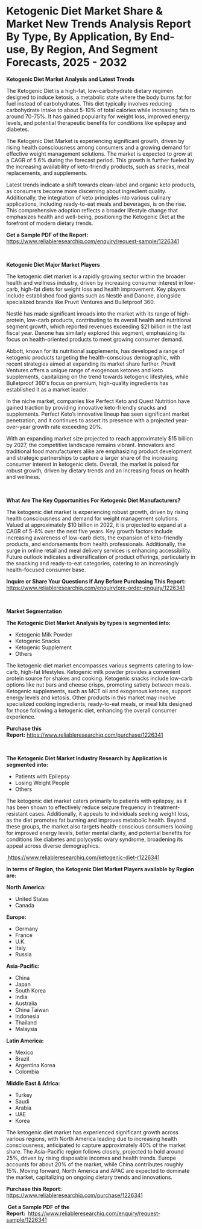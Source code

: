 <p><h1>Ketogenic Diet Market Share & Market New Trends Analysis Report By Type, By Application, By End-use, By Region, And Segment Forecasts, 2025 - 2032</h1></p><p><strong>Ketogenic Diet Market Analysis and Latest Trends</strong></p>
<p><p>The Ketogenic Diet is a high-fat, low-carbohydrate dietary regimen designed to induce ketosis, a metabolic state where the body burns fat for fuel instead of carbohydrates. This diet typically involves reducing carbohydrate intake to about 5-10% of total calories while increasing fats to around 70-75%. It has gained popularity for weight loss, improved energy levels, and potential therapeutic benefits for conditions like epilepsy and diabetes.</p><p>The Ketogenic Diet Market is experiencing significant growth, driven by rising health consciousness among consumers and a growing demand for effective weight management solutions. The market is expected to grow at a CAGR of 5.6% during the forecast period. This growth is further fueled by the increasing availability of keto-friendly products, such as snacks, meal replacements, and supplements. </p><p>Latest trends indicate a shift towards clean-label and organic keto products, as consumers become more discerning about ingredient quality. Additionally, the integration of keto principles into various culinary applications, including ready-to-eat meals and beverages, is on the rise. This comprehensive adoption reflects a broader lifestyle change that emphasizes health and well-being, positioning the Ketogenic Diet at the forefront of modern dietary trends.</p></p>
<p><strong>Get a Sample PDF of the Report:&nbsp;</strong> <a href="https://www.reliableresearchiq.com/enquiry/request-sample/1226341?utm_campaign=3114&utm_medium=2&utm_source=Github&utm_content=ia&utm_term=19042025&utm_id=ketogenic-diet">https://www.reliableresearchiq.com/enquiry/request-sample/1226341</a></p>
<p>&nbsp;</p>
<p><strong>Ketogenic Diet Major Market Players</strong></p>
<p><p>The ketogenic diet market is a rapidly growing sector within the broader health and wellness industry, driven by increasing consumer interest in low-carb, high-fat diets for weight loss and health improvement. Key players include established food giants such as Nestlé and Danone, alongside specialized brands like Pruvit Ventures and Bulletproof 360.</p><p>Nestlé has made significant inroads into the market with its range of high-protein, low-carb products, contributing to its overall health and nutritional segment growth, which reported revenues exceeding $21 billion in the last fiscal year. Danone has similarly explored this segment, emphasizing its focus on health-oriented products to meet growing consumer demand.</p><p>Abbott, known for its nutritional supplements, has developed a range of ketogenic products targeting the health-conscious demographic, with recent strategies aimed at expanding its market share further. Pruvit Ventures offers a unique range of exogenous ketones and keto supplements, capitalizing on the trend towards ketogenic lifestyles, while Bulletproof 360's focus on premium, high-quality ingredients has established it as a market leader.</p><p>In the niche market, companies like Perfect Keto and Quest Nutrition have gained traction by providing innovative keto-friendly snacks and supplements. Perfect Keto’s innovative lineup has seen significant market penetration, and it continues to assert its presence with a projected year-over-year growth rate exceeding 20%. </p><p>With an expanding market size projected to reach approximately $15 billion by 2027, the competitive landscape remains vibrant. Innovators and traditional food manufacturers alike are emphasizing product development and strategic partnerships to capture a larger share of the increasing consumer interest in ketogenic diets. Overall, the market is poised for robust growth, driven by dietary trends and an increasing focus on health and wellness.</p></p>
<p>&nbsp;</p>
<p><strong>What Are The Key Opportunities For Ketogenic Diet Manufacturers?</strong></p>
<p><p>The ketogenic diet market is experiencing robust growth, driven by rising health consciousness and demand for weight management solutions. Valued at approximately $10 billion in 2022, it is projected to expand at a CAGR of 5-8% over the next five years. Key growth factors include increasing awareness of low-carb diets, the expansion of keto-friendly products, and endorsements from health professionals. Additionally, the surge in online retail and meal delivery services is enhancing accessibility. Future outlook indicates a diversification of product offerings, particularly in the snacking and ready-to-eat categories, catering to an increasingly health-focused consumer base.</p></p>
<p><strong>Inquire or Share Your Questions If Any Before Purchasing This Report:</strong> <a href="https://www.reliableresearchiq.com/enquiry/pre-order-enquiry/1226341?utm_campaign=3114&utm_medium=2&utm_source=Github&utm_content=ia&utm_term=19042025&utm_id=ketogenic-diet">https://www.reliableresearchiq.com/enquiry/pre-order-enquiry/1226341</a></p>
<p>&nbsp;</p>
<p><strong>Market Segmentation</strong></p>
<p><strong>The Ketogenic Diet Market Analysis by types is segmented into:</strong></p>
<p><ul><li>Ketogenic Milk Powder</li><li>Ketogenic Snacks</li><li>Ketogenic Supplement</li><li>Others</li></ul></p>
<p><p>The ketogenic diet market encompasses various segments catering to low-carb, high-fat lifestyles. Ketogenic milk powder provides a convenient protein source for shakes and cooking. Ketogenic snacks include low-carb options like nut bars and cheese crisps, promoting satiety between meals. Ketogenic supplements, such as MCT oil and exogenous ketones, support energy levels and ketosis. Other products in this market may involve specialized cooking ingredients, ready-to-eat meals, or meal kits designed for those following a ketogenic diet, enhancing the overall consumer experience.</p></p>
<p><strong>Purchase this Report:&nbsp;</strong><a href="https://www.reliableresearchiq.com/purchase/1226341?utm_campaign=3114&utm_medium=2&utm_source=Github&utm_content=ia&utm_term=19042025&utm_id=ketogenic-diet">https://www.reliableresearchiq.com/purchase/1226341</a></p>
<p>&nbsp;</p>
<p><strong>The Ketogenic Diet Market Industry Research by Application is segmented into:</strong></p>
<p><ul><li>Patients with Epilepsy</li><li>Losing Weight People</li><li>Others</li></ul></p>
<p><p>The ketogenic diet market caters primarily to patients with epilepsy, as it has been shown to effectively reduce seizure frequency in treatment-resistant cases. Additionally, it appeals to individuals seeking weight loss, as the diet promotes fat burning and improves metabolic health. Beyond these groups, the market also targets health-conscious consumers looking for improved energy levels, better mental clarity, and potential benefits for conditions like diabetes and polycystic ovary syndrome, broadening its appeal across diverse demographics.</p></p>
<p><a href="https://www.reliableresearchiq.com/ketogenic-diet-r1226341?utm_campaign=3114&utm_medium=2&utm_source=Github&utm_content=ia&utm_term=19042025&utm_id=ketogenic-diet">&nbsp;https://www.reliableresearchiq.com/ketogenic-diet-r1226341</a></p>
<p><strong>In terms of Region, the Ketogenic Diet Market Players available by Region are:</strong></p>
<p>
    <p> <strong> North America: </strong>
        <ul>
            <li>United States</li>
            <li>Canada</li>
        </ul>
        </p> 
    <p> <strong> Europe: </strong>
        <ul>
            <li>Germany</li>
            <li>France</li>
            <li>U.K.</li>
            <li>Italy</li>
            <li>Russia</li>
        </ul>
        </p> 
    <p> <strong> Asia-Pacific: </strong>
        <ul>
            <li>China</li>
            <li>Japan</li>
            <li>South Korea</li>
            <li>India</li>
            <li>Australia</li>
            <li>China Taiwan</li>
            <li>Indonesia</li>
            <li>Thailand</li>
            <li>Malaysia</li>
        </ul>
        </p> 
    <p> <strong> Latin America: </strong>
        <ul>
            <li>Mexico</li>
            <li>Brazil</li>
            <li>Argentina Korea</li>
            <li>Colombia</li>
        </ul>
        </p> 
    <p> <strong> Middle East & Africa: </strong>
        <ul>
            <li>Turkey</li>
            <li>Saudi</li>
            <li>Arabia</li>
            <li>UAE</li>
            <li>Korea</li>
        </ul>
    </p>
    </p>
<p><p>The ketogenic diet market has experienced significant growth across various regions, with North America leading due to increasing health consciousness, anticipated to capture approximately 40% of the market share. The Asia-Pacific region follows closely, projected to hold around 25%, driven by rising disposable incomes and health trends. Europe accounts for about 20% of the market, while China contributes roughly 15%. Moving forward, North America and APAC are expected to dominate the market, capitalizing on ongoing dietary trends and innovations.</p></p>
<p><strong>Purchase this Report: </strong><a href="https://www.reliableresearchiq.com/purchase/1226341?utm_campaign=3114&utm_medium=2&utm_source=Github&utm_content=ia&utm_term=19042025&utm_id=ketogenic-diet">https://www.reliableresearchiq.com/purchase/1226341</a></p>
<p>&nbsp;<strong>Get a Sample PDF of the Report:&nbsp;&nbsp;</strong><a href="https://www.reliableresearchiq.com/enquiry/request-sample/1226341?utm_campaign=3114&utm_medium=2&utm_source=Github&utm_content=ia&utm_term=19042025&utm_id=ketogenic-diet">https://www.reliableresearchiq.com/enquiry/request-sample/1226341</a></p>
<p><strong></strong></p>
<p><p></p><p></p><p></p></p>